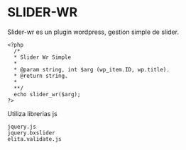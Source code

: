 SLIDER-WR
=========


Slider-wr es un plugin wordpress, gestion simple de slider.

	<?php
	  /*
	  * Slider Wr Simple
	  *
	  * @param string, int $arg (wp_item.ID, wp.title).
	  * @return string.
	  *
	  **/
	  echo slider_wr($arg);
	?>
	
Utiliza librerias js 

	jquery.js
	jquery.bxslider
	elita.validate.js
	

	
	

